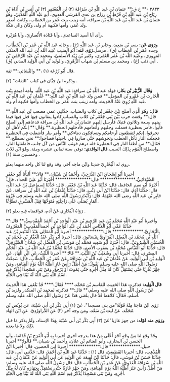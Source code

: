 ٣٨٣٣ -** خ ق:** عثمان بْن عَبد اللَّهِ بْن سُرَاقَةَ (٢) بْنِ الْمُعْتَمِرِ (٣) بْنِ أَنَسِ بْنِ أَذَاةَ بْنِ رِيَاحِ بْنِ عَبد اللَّهِ بْنِ قُرْطِ بْنِ رزاح بن عدي القرشي العدوي، أبو عَبْد اللَّهِ الْمَدَنِيّ، وهُوَ عثمان بْن عَبد اللَّهِ بْن عَبد اللَّهِ بْن سراقة، أمه زينب بنت عُمَر بن الخطاب، وكانت أصغر ولد عُمَر، وأمها فكيهة أم ولد، وكَانَ والي مَكَّة.

رأى أبا أسيد الساعدي، وأبا قَتَادَة الأَنْصارِيّ، وأبا هُرَيْرة.

**ورَوَى عَن:** بسر بْن سَعِيد، وجابر بْن عَبد اللَّهِ (خ) ، وخاله عَبد اللَّهِ بْن عُمَر بْن الْخَطَّاب، وجده عُمَر بْن الخطاب (ق) ، مرسل.**رَوَى عَنه:** أَبُو المنيب عُبَيد الله بْن عَبد الله العتكي المروزي، وعُبَيد اللَّه بْن عُمَر العُمَري، وكثير بْن زَيْد الأَسلميّ، ومحمد بْن عَبْد الرَّحْمَنِ بْن أَبي ذئب (خ) ، ومحمد بن مسلم بْن شهاب الزُّهْرِيّ، والوليد بْن أَبي الْوَلِيد المدني (ق) .

قال أَبُو زُرْعَة (١) ،** والنَّسَائي:** ثقة.

وذكره ابنُ حِبَّان في كتاب "الثقات" (٢) .

**وَقَال الزُّبَيْر بْن بكار:** فولد عَبد اللَّهِ بْن سراقة: عَبد اللَّهِ بْنِ عَبد اللَّهِ، وأمه أميمة بِنْت الْحَارِث بْن عَمْرو بْن المؤمل.** فمن ولد عَبد اللَّهِ بْن عَبد اللَّهِ:** عُثْمَان بْن عَبد اللَّهِ بْن عَبد اللَّهِ رُوِيَ عَنْهُ الحَدِيث، وأمه زينب بنت عُمَر بن الخطاب وأمها فكيهة أم ولد.

**قال:** وهُوَ الَّذِي أصلح بَيْنَ جَعْفَر بْن كلاب والضباب، حَدَّثَنِي عمي مصعب بْن عَبد اللَّهِ،** قال:** وقعت حرب بَيْنَ بَنِي جَعْفَر بْن كلاب والضباب كادوا يتفانون فِيهَا قتل فِيهَا فيما بينهم سبعة وثلاثون قتيلا، فأرسل إليهم عثمان بْن عَبد اللَّهِ بْن سراقة فدعاهم إِلَى الصلح فأبوا، فأمر بحظيرة فعملت وجلبهم وأنعامهم فأدخلهم الحظيرة،** وَقَال:** إنكم لأهل أَن تحرقوا، إنكم لتقطعون أرحامكم وتسافكون دماءكم.** وأمر بنار فأشعلت فِي الحظيرة فجعلت النار تأكل الحطب وتحوشهم حَتَّى صاروا فِي ناحيتها فصاحوا:** نحن نصطلح،** فَقَالَ:** من أطفأ النار فِي الحظيرة فله درهم فوثب النَّاس من كُل جانب فأطفئوا النار، واصطلح الْقَوْم بِذَلِكَ السبب.**قال الواقدي:** توفي سنة ثماني عشرة ومئة، وهُوَ ابْن ثَلاث وخمسين سنة (١) .

روى له الْبُخَارِيّ حديثا وابْن ماجه آخر، وقد وقع لنا كل واحد منهما بعلو.

أخبرنا أَبُو إِسْحَاقَ ابْنُ الدَّرَجِيِّ، وأَحْمَدُ بْنُ شَيْبَانَ،** قالا:** أَنْبَأَنَا أَبُو جَعْفَرٍ الصَّيْدَلانِيُّ،**************** قال:**************** أَخْبَرَنَا أَبُو عَلِيّ الحداد، قال: أَخْبَرَنَا أَبُو نعيم الحافظ، قال: حَدَّثَنَا عَبد اللَّهِ بْنُ جَعْفَرٍ، قال: حَدَّثَنَا إِسماعيل بْنُ عَبد اللَّهِ، قال: حَدَّثَنَا آدَمُ، قال: حَدَّثَنَا ابْنُ أَبي ذِئْبٍ، قال: حَدَّثَنَا عُثْمَانُ بْن عَبد اللَّهِ بْن سراقة، عَنْ جَابِرِ بْنِ عَبد اللَّهِ رضي الله عَنْهُمَا، قال: رَأَيْتُ رَسُولَ اللَّهِ صلى الله عليه وسلم فِي غَزْوَةِ أَنْمَارٍ يُصَلِّي عَلَى رَاحِلَتِهِ مُتَوَجِّهًا قِبَلَ الْمَشْرِقِ تَطَوُّعًا.

رَوَاهُ الْبُخَارِي عَنْ آدم، فوافقناه فِيهِ بعلو (٢) .

وأخبرنا أَبُو عَبْدِ اللَّهِ مُحَمَّدِ بْنِ عَبد الرَّحِيمِ بْنِ عَبْدِ الْوَاحِدِ بْنِ أَحْمَدَ الْمَقْدِسِيُّ،** قال:** حَدَّثَنَا عَمِّي أَبُو الْعَبَّاسِ أَحْمَد بْن عَبْد الْوَاحِدِ بْن أحمدالْمَقْدِسِيُّ الْمَعْرُوفُ بِالْبُخَارِيِّ،************** قال:************** أخبرنا أَبُو الْمَعَالِي عَبْدُ الْمُنْعِمِ بْنُ عَبد اللَّهِ بْن مُحَمَّد بْن الْفَضْلِ الْفُرَاوِيُّ بِنَيْسَابُورَ، قال: أخبرنا أَبُو بَكْرٍ عَبْدُ الْغَفَّارِ بْنِ مُحَمَّدِ بْنِ الْحُسَيْنِ الشِّيرُوئيُّ، قال: أَخْبَرَنَا أَبُو سَعِيد مُحَمَّد بْن مُوسَى بْنِ الْفَضْلِ بْنِ شَاذَانَ الصَّيْرَفِيُّ، قال: حَدَّثَنَا أَبُو الْعَبَّاسِ مُحَمَّد بْن يعقوب الأصم، قال: حَدَّثَنَا مُحَمَّدُ بْنُ عَبد اللَّهِ بْنِ عَبْدِ الْحَكَمِ المِصْرِي، قال: أخبرنا أَبِي وشُعَيْبُ بْنُ اللَّيْثِ،** قَالا:** أخبرنا اللَّيْثُ، عَنِ ابْنِ الْهَادِ، عَنِ الْوَلِيدِ بْنِ أَبي الْوَلِيدِ، عَنْ عُثْمَانَ بْنِ عَبد اللَّهِ بْنِ سُرَاقَةَ، عَنْ عُمَر بْنِ الْخَطَّابِ، قال: سَمِعْتُ رَسُولَ اللَّهِ صلى الله عليه وسلم يَقُولُ: مَنْ أَظَلَّ رَأْسَ غَازٍ أَظَلَّهُ اللَّهُ يَوْمَ الْقِيَامَةِ، ومَنْ جَهَّزَ غَازِيًا حَتَّى يَسْتَقِلَّ كَانَ لَهُ مِثْلُ أَجْرِهِ حَتَّى يَمُوتَ أَوْ يَرْجِعَ، ومَنْ بَنَى مَسْجِدًا يُذْكَرُ فِيهِ اسْمُ اللَّهِ بَنَى اللَّهُ لَهُ بَيْتًا فِي الْجَنَّةِ.

**قال الْوَلِيد:** فذكرت هَذَا الحَدِيث للقاسم بْن مُحَمَّد،**** فَقَالَ:**** قَدْ بَلَغَنِي هَذَا الْحَدِيثَ عَنْ رَسُولِ اللَّهِ صلى الله عليه وسلم،** قال:** فذكرته لمحمد بْن المنكدر ولزيد بْن أسلم، فَقَالَ: كلاهما قَدْ قال بلغني هَذَا عَنْ رَسُول اللَّهِ صلى الله عليه وسلم.

رَوَى ابْنُ مَاجَهْ مِنْهُ قَوْلَهُ"من بنى مسجدا"، عَنْ (١) أَبِي بَكْرِ بْنِ أَبي شَيْبَة، عن يُونُس بْن مُحَمَّد، عَنْ ليث بْن سَعْد، ومن وجه آخر (٢) عَنِ الدَّراوَرْدِيّ، عَنِ ابْن الهاد.

**ورَوَى منه قَوْله:** من جهز غازيا"عَنْ (٣) أَبِي بَكْر بْن أَبي شَيْبَة بِهَذَا الإسناد، ولَمْ يذكر مَا قبل ذَلِكَ ولا مَا بعده.

وقَدْ وقع لنا مِنْ وجْهٍ آخَرَ أَعْلَى مِنْ هذا بدرجة أخرى.أخبرنا بِهِ أَبُو الْفَرَجِ بْنُ قُدَامَةَ، وأبو الحسن بْن البخاري، وأبو الغنائم بْن علان، وأحمد بْن شيبان،** قَالُوا:** أخبرنا حنبل،************** قال:************** أخبرنا ابن الحصين، قال: أخبرنا ابْنُ الْمُذْهِب، قال: أخبرنا القَطِيعِيّ، قال (١) : حَدَّثَنَا عَبد اللَّهِ بْن أَحْمَدَ، قال: حَدَّثني أبي، قال: حَدَّثَنَا حَسَنُ بْنُ مُوسَى، قال: حَدَّثَنَا ابْنُ لَهِيعَة عَنِ الْوَلِيدِ عَن أَبِي الْوَلِيدِ عَنْ عُثْمَانَ بْنِ عَبد اللَّهِ بْنِ سُرَاقَةَ الْعَدَوِيُّ، عَنْ عُمَر بْنِ الْخَطَّابِ، قال: قال رَسُولُ اللَّهِ صلى الله عليه وسلم: مَنْ أَظَلَّ رَأَسَ غلز أَظَلَّهُ اللَّهُ يَوْمَ الْقِيَامَةِ، ومَنْ جَهَّزَ غَازِيًا حَتَّى يَسْتَقِلَّ بِجِهَازِهِ كَانَ لَهُ مِثْلُ أَجْرِهِ، ومَنْ بَنَى مَسْجِدًا يُذْكَرُ فِيهِ اسْمُ اللَّهِ بَنَى اللَّهُ لَهُ بَيْتًا فِي الْجَنَّةِ.